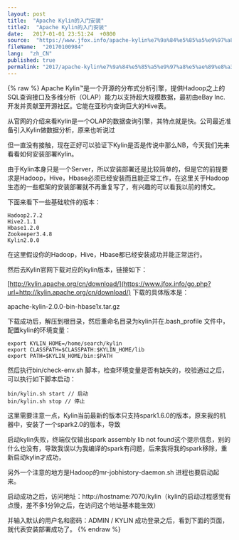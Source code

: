 ```yaml
---
layout: post
title:  "Apache Kylin的入门安装"
title2:  "Apache Kylin的入门安装"
date:   2017-01-01 23:51:24  +0800
source:  "https://www.jfox.info/apache-kylin%e7%9a%84%e5%85%a5%e9%97%a8%e5%ae%89%e8%a3%85.html"
fileName:  "20170100984"
lang:  "zh_CN"
published: true
permalink: "2017/apache-kylin%e7%9a%84%e5%85%a5%e9%97%a8%e5%ae%89%e8%a3%85.html"
---
```

{% raw %}
Apache Kylin™是一个开源的分布式分析引擎，提供Hadoop之上的SQL查询接口及多维分析（OLAP）能力以支持超大规模数据，最初由eBay Inc. 开发并贡献至开源社区。它能在亚秒内查询巨大的Hive表。 

从官网的介绍来看Kylin是一个OLAP的数据查询引擎，其特点就是快。公司最近准备引入Kylin做数据分析，原来也听说过 

但一直没有接触，现在正好可以验证下Kylin是否是传说中那么NB，今天我们先来看看如何安装部署Kylin。 

由于Kylin本身只是一个Server，所以安装部署还是比较简单的，但是它的前提要求是Hadoop，Hive，Hbase必须已经安装而且能正常工作，在这里关于Hadoop生态的一些框架的安装部署就不再重复写了，有兴趣的可以看我以前的博文。 

下面来看下一些基础软件的版本： 

    Hadoop2.7.2
    Hive2.1.1
    Hbase1.2.0
    Zookeeper3.4.8
    Kylin2.0.0
    

在这里假设你的Hadoop，Hive，Hbase都已经安装成功并能正常运行。 

然后去Kylin官网下载对应的kylin版本，链接如下： 

[http://kylin.apache.org/cn/download/](https://www.jfox.info/go.php?url=http://kylin.apache.org/cn/download/)
下载的具体版本是： 

apache-kylin-2.0.0-bin-hbase1x.tar.gz 

下载成功后，解压到根目录，然后重命名目录为kylin并在.bash_profile 文件中，配置kylin的环境变量： 

    export KYLIN_HOME=/home/search/kylin
    export CLASSPATH=$CLASSPATH:$KYLIN_HOME/lib
    export PATH=$KYLIN_HOME/bin:$PATH
    

然后执行bin/check-env.sh 脚本，检查环境变量是否有缺失的，校验通过之后，可以执行如下脚本启动： 

    bin/kylin.sh start // 启动
    bin/kylin.sh stop // 停止
    

这里需要注意一点，Kylin当前最新的版本只支持spark1.6.0的版本，原来我的机器中，安装了一个spark2.0的版本，导致 

启动kylin失败，终端仅仅输出spark assembly lib not found这个提示信息，别的什么也没有，导致我误以为我编译的spark有问题，后来我将我的spark移除，重新启动kylin才成功， 

另外一个注意的地方是Hadoop的mr-jobhistory-daemon.sh 进程也要启动起来。 

启动成功之后，访问地址：http://hostname:7070/kylin（kylin的启动过程感觉有点慢，差不多1分钟之后，在访问这个地址基本能生效） 

并输入默认的用户名和密码：ADMIN / KYLIN 成功登录之后，看到下面的页面，就代表安装部署成功了。
{% endraw %}